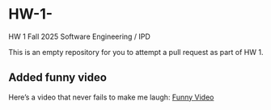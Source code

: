 # HW-1-

HW 1 Fall 2025 Software Engineering / IPD 

This is an empty repository for you to attempt a pull request as part of HW 1.

## Added funny video
Here’s a video that never fails to make me laugh: [Funny Video](https://www.youtube.com/watch?v=dQw4w9WgXcQ)
